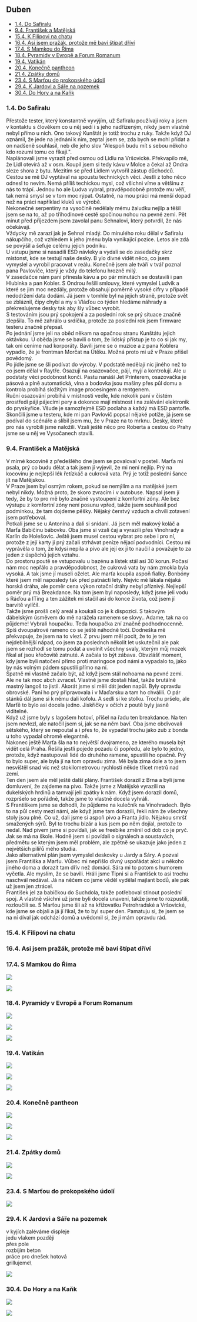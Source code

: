 ## Duben <!-- omit in toc --> 
- [1.4. Do Safiralu](#14-do-safiralu)
- [9.4. František a Matějská](#94-františek-a-matějská)
- [15.4. K Filipovi na chatu](#154-k-filipovi-na-chatu)
- [16.4. Asi jsem pražák, protože mě baví štípat dříví](#164-asi-jsem-pražák-protože-mě-baví-štípat-dříví)
- [17.4. S Mamkou do Říma](#174-s-mamkou-do-říma)
- [18.4. Pyramidy v Evropě a Forum Romanum](#184-pyramidy-v-evropě-a-forum-romanum)
- [19.4. Vatikán](#194-vatikán)
- [20.4. Konečně pantheon](#204-konečně-pantheon)
- [21.4. Zpátky domů](#214-zpátky-domů)
- [23.4. S Marťou do prokopského údolí](#234-s-marťou-do-prokopského-údolí)
- [29.4. K Jardovi a Sáře na pozemek](#294-k-jardovi-a-sáře-na-pozemek)
- [30.4. Do Hory a na Kaňk](#304-do-hory-a-na-kaňk)

### 1.4. Do Safiralu

Přestože tester, který konstantně vyvýjím, už Safiralu používají roky a jsem v kontaktu s člověkem co u něj sedí i s jeho nadřízeným, nikdy jsem vlastně nebyl přímo u nich. Ono takový Kunštát je totiž trochu z ruky. Takže když DJ oznámil, že jede na jednání k nim, zeptal jsem se, zda bych se mohl přidat a on nadšeně souhlasil, neb dle jeho slov "Alespoň budu mít s sebou někoho kdo rozumí tomu co říkají.".\
Naplánovali jsme vyrazit před osmou od Lidlu na Vršovické. Překvapilo mě, že Lidl otevírá až v osm. Koupil jsem si tedy kávu v Molce a čekal až Ondra sleze shora z bytu. Mezitím se před Lidlem vytvořil zástup důchodců.\
Cestou se mě DJ vyptával na spoustu technických věcí. Jestli z toho něco odnesl to nevím. Nemá příliš techickou mysl, což všichni víme a většinu z nás to trápí. Jednou ho ale Ludva vybral, pravděpodobně protože mu věří, tak nemá smysl se v tom moc rýpat. Ostatně, na mou práci má menší dopad než na práci například kluků ve výrobě.\
Nekonečné serpentíny na vysočině nedělaly mému žaludku nejlíp a těšil jsem se na to, až po tříhodinové cestě spočinou nohou na pevné zemi. Pět minut před příjezdem jsem zavolal panu Sehnalovi, který potvrdil, že nás očekávají.\
Vždycky mě zarazí jak je Sehnal mladý. Do minulého roku dělal v Safiralu nákupčího, což vzhledem k jeho jménu byla vynikající pozice. Letos ale zdá se povýšil a šefuje celému jejich podniku.\
U vstupu jsme si nasadili ESD návleky a vydali se do zasedačky skrz místonst, kde se testují naše desky. B ylo divné vidět něco, co jsem vymyslel a vyrobil pracovat v reálu. Konečně jsem ale tváří v tvář poznal pana Pavloviče, který je vždy do telefonu hrozně milý.\
V zasedačce nám paní přinesla kávu a po pár minutách se dostavili i pan Hlubinka a pan Kobler. S Ondrou řešili smlouvy, které vymyslel Ludvík a které se jim moc nezdály, protože obsahují poměrně vysoké cifry v případě nedodržení data dodání. Já jsem v tomhle byl na jejich straně, protože svět se zbláznil, čipy chybí a my s Vláďou co týden hledáme náhrady a překreslujeme desky tak aby šly vůbec vyrobit.\
S testováním jsou prý spokojení a za poslední rok se prý situace značně zlepšila. To mě zahrálo u srdíčka, protože za poslední rok jsem firmware testeru značně přepsal.\
Po jednání jsme jeli na oběd někam na opačnou stranu Kunštátu jejich oktávkou. U oběda jsme se bavili o tom, že lidský přístup je to co si jak my, tak oni ceníme nad korporáty. Bavili jsme se o muzice a z pana Koblera vypadlo, že je frontman Morčat na Útěku. Možná proto mi už v Praze přišel povědomý.\
Po jídle jsme se šli podívat do výroby. V podstatě nedělají nic jiného než to co jsem dělal v Raytře. Osazují na osazovačce, pájí, myjí a kontrolují. Ale u podstaty věci podobnost končí. Pastu nanáší Jet Printerem, osazovačka je pásová a plně automatická, vlna a bodovka jsou mašiny přes půl domu a kontrola probíhá složitým image procesingem a rentgenem.\
Ruční osazování probíhá v místnosti vedle, kde nekolik paní v čistém prostředí pájí pájecími pery a dokonce mají místnost i na zalévání elektronik do pryskyřice. Všude je samozřejmě ESD podlaha a každý má ESD pantofle.\
Skončili jsme u testeru, kde mi pan Pavlovič popsal nějaké potíže, já jsem se podíval do scénáře a slíbil jsem mu, že v Praze na to mrknu. Desky, které pro nás vyrobili jsme naložili. Vzali ještě něco pro Roberta a cestou do Prahy jsme se u něj ve Vysočanech stavili.

### 9.4. František a Matějská

V mírné kocovině z předešlého dne jsem se povaloval v posteli. Marťa mi psala, prý co budu dělat a tak jsem jí vyjevil, že mi není nejlíp. Prý na kocovinu je nejlepší lék řetízkáč a cukrová vata. Prý je totiž poslední šance jít na Matějskou.\
V Praze jsem byl osmým rokem, pokud se nemýlím a na matějské jsem nebyl nikdy. Možná proto, že skoro zvracím i v autobuse. Napsal jsem jí tedy, že by to pro mě bylo značné vystoupení z komfortní zóny. Ale bez výstupu z komfortní zóny není posunu vpřed, takže jsem souhlasil pod podmínkou, že tam dojdeme pěšky. Nějaký čerstvý vzduch a chvíli zotavení jsem potřeboval.\
Potkali jsme se u Antonína a dali si snídani. Já jsem měl makový koláč a Marťa Babičinu bábovku. Oba jsme si vzali čaj a vyrazili přes Vinohrady a Karlín do Holešovic. Ještě jsem musel cestou vybrat pro sebe i pro ní, protože z její karty jí prý začali strhávat peníze nějací podvodníci. Cestou mi vyprávěla o tom, že kdysi nepila a pivo ale její ex jí to naučil a považuje to za jeden z úspěchů jejich vztahu.\
Do prostoru poutě se vstupovalu u bazénu a lístek stál asi 30 korun. Počasí nám moc nepřálo a pravděpodobnost, že cukrová vata by nám zmokla byla vysoká. A tak jsme jí museli oželet. Ale marťa koupila aspoň fialky. Bonbóny které jsem měl naposledy tak před patnácti lety. Nejvíc mě lákala nějaká horská dráha, ale poměr cena výkon rotační dráhy nebyl příznivý. Nejlepší poměr prý má Breakdance. Na tom jsem byl naposledy, když jsme jeli vodu s Ráďou a ITing a ten zážitek mi stačil asi do konce života, což jsem jí barvitě vylíčil.\
Takže jsme prošli celý areál a koukali co je k dispozici. S takovým dábelským úsměvem do mě narážela ramenem se slovy.. Adame, tak na co půjdeme! Vybrali houpačku. Teda houpačka zní značně podhodnocenně. Spíš dvoupatrové rameno co se ještě náhodně točí. Dodneška mě překvapuje, že jsem na to vlezl. Z prvu jsem měl pocit, že to je ten nejdebilnější nápad, co jsem za poslednch několit let uskutečnil ale pak jsem se rozhodl se tomu podat a uvolnit všechny svaly, kterým můj mozek říkal ať jsou křečovitě zatnuté. A začala to být zábava. Obvzlášť moment, kdy jsme byli natočení přímo proti maringoce pod námi a vypadalo to, jako by nás volným pádem spustili přímo na ní.\
Špatně mi vlastně začalo být, až když jsem stál nohoama na pevné zemi. Ale ne tak moc abch zvracel. Vlastně jsme dostali hlad, takže brutálně mastný langoš to jistil. Akorát jsme si měli dát jeden napůl. Byly opravdu obrovské. Paní ho prý připravovala i v Maďarsku a tam ho chválili. O pár stánků dál jsme si k němu dali kofolu. A sedli si ke stolku. Trochu pršelo, ale Marťě to bylo asi docela jedno. Jiskřičky v očích z poutě byly jasně viditelné.\
Když už jsme byly s lagošem hotoví, přišel na řadu ten breakdance. Na ten jsem nevlezl, ale natočil jsem si, jak se na něm baví. Oba jsme obdivovali sětského, který se nepoutal a i přes to, že vypadal trochu jako zub z bonda u toho vypadal ohromě elegantně.\
Nakonec ještě Marťa šla na to největší dvojrameno, ze kterého musela být vidět celá Praha. Řešila jestli pojede pozadu či popředu, ale bylo to jedno, protože, když nastupovali lidé do druhého ramene, spustili ho opačně. Prý to bylo super, ale byla jí na tom opravdu zima. Mě byla zima dole a to jsem nesvištěl snad víc než stokilometrovou rychlostí někde třicet metrů nad zemí.\
Ten den jsem ale měl ještě další plány. František dorazil z Brna a byli jsme domluvení, že zajdeme na pivo. Takže jsme z Matějské vyrazili na dukelských hrdinů a tamvají jeli zpátky k nám. Když jsem dorazil domů, rozpršelo se pořádně, takže jsme to vlastně docela vyhráli.\
S Františkem jsme se dohodli, že půjdeme na kulečník na Vinohradech. Bylo to na půl cesty mezi námi, ale když jsme tam dorazili, řekli nám že všechny stoly jsou plné. Co už, dali jsme si aspoň pivo a Franta jídlo. Nějakou smršť smažených sýrů. Byl to trochu bizár a kus jsem po něm dojíal, protože to nedal. Nad pivem jsme si povídali, jak se freebike změnil od dob co je pryč. Jak se má na škole. Hodně jsem si povídali o signálech a soustavách, předmětu se kterým jsem měl problém, ale zpětně se ukazuje jako jeden z největších pilířů mého studia.\
Jako alternativní plán jsem vymyslel deskovky u Jardy a Sáry. A pozval jsem Františka a Marťu. Vůbec mi nepřišlo divný uspořádat akci u někoho jiného doma a dorazit tam dřív než domácí. Sára mi to potom s humorem vyčetla. Ale myslím, že se bavili. Hráli jsme Tipni si a František to asi trochu naschvál nedával. Já na něčem co jsme věděl vydělal majlant bodů, ale pak už jsem jen ztrácel.\
František jel za babičkou do Suchdola, takže potřeboval stinout poslední spoj. A vlastně všichni už jsme byli docela unavení, takže jsme to rozpustili, rozloučili se. S Marťou jsme šli až na křižovatku Petrohradské a Vršovické, kde jsme se objali a já jí říkal, že to byl super den. Pamatuju si, že jsem se na ní díval jak odchází domů a uvědomil si, že jí mám opravdu rád.

### 15.4. K Filipovi na chatu

### 16.4. Asi jsem pražák, protože mě baví štípat dříví

### 17.4. S Mamkou do Říma

<a href="../images/2022_april/17_1.jpg" target="_blank"><img src="../images/thumbnails/2022_april/17_1.jpg"></a>

<a href="../images/2022_april/17_2.jpg" target="_blank"><img src="../images/thumbnails/2022_april/17_2.jpg"></a>

### 18.4. Pyramidy v Evropě a Forum Romanum

<a href="../images/2022_april/18_1.jpg" target="_blank"><img src="../images/thumbnails/2022_april/18_1.jpg"></a>

<a href="../images/2022_april/18_2.jpg" target="_blank"><img src="../images/thumbnails/2022_april/18_2.jpg"></a>

<a href="../images/2022_april/18_3.jpg" target="_blank"><img src="../images/thumbnails/2022_april/18_3.jpg"></a>


### 19.4. Vatikán

<a href="../images/2022_april/19_1.jpg" target="_blank"><img src="../images/thumbnails/2022_april/19_1.jpg"></a>

<a href="../images/2022_april/19_2.jpg" target="_blank"><img src="../images/thumbnails/2022_april/19_2.jpg"></a>

<a href="../images/2022_april/19_3.jpg" target="_blank"><img src="../images/thumbnails/2022_april/19_3.jpg"></a>


### 20.4. Konečně pantheon

<a href="../images/2022_april/20_1.jpg" target="_blank"><img src="../images/thumbnails/2022_april/20_1.jpg"></a>

<a href="../images/2022_april/20_2.jpg" target="_blank"><img src="../images/thumbnails/2022_april/20_2.jpg"></a>

<a href="../images/2022_april/20_3.jpg" target="_blank"><img src="../images/thumbnails/2022_april/20_3.jpg"></a>

### 21.4. Zpátky domů

<a href="../images/2022_april/21_1.jpg" target="_blank"><img src="../images/thumbnails/2022_april/21_1.jpg"></a>

<a href="../images/2022_april/21_2.jpg" target="_blank"><img src="../images/thumbnails/2022_april/21_2.jpg"></a>

### 23.4. S Marťou do prokopského údolí

<a href="../images/2022_april/23.jpg" target="_blank"><img src="../images/thumbnails/2022_april/23.jpg"></a>

### 29.4. K Jardovi a Sáře na pozemek

v kyjích zaléváme displeje\
jedu vlakem později\
přes pole\
rozbíjím beton\
práce pro dnešek hotová\
grillujeme\

<a href="../images/2022_april/29.jpg" target="_blank"><img src="../images/thumbnails/2022_april/29.jpg"></a>

### 30.4. Do Hory a na Kaňk

<a href="../images/2022_april/30_1.jpg" target="_blank"><img src="../images/thumbnails/2022_april/30_1.jpg"></a>

<a href="../images/2022_april/30_2.jpg" target="_blank"><img src="../images/thumbnails/2022_april/30_2.jpg"></a>
